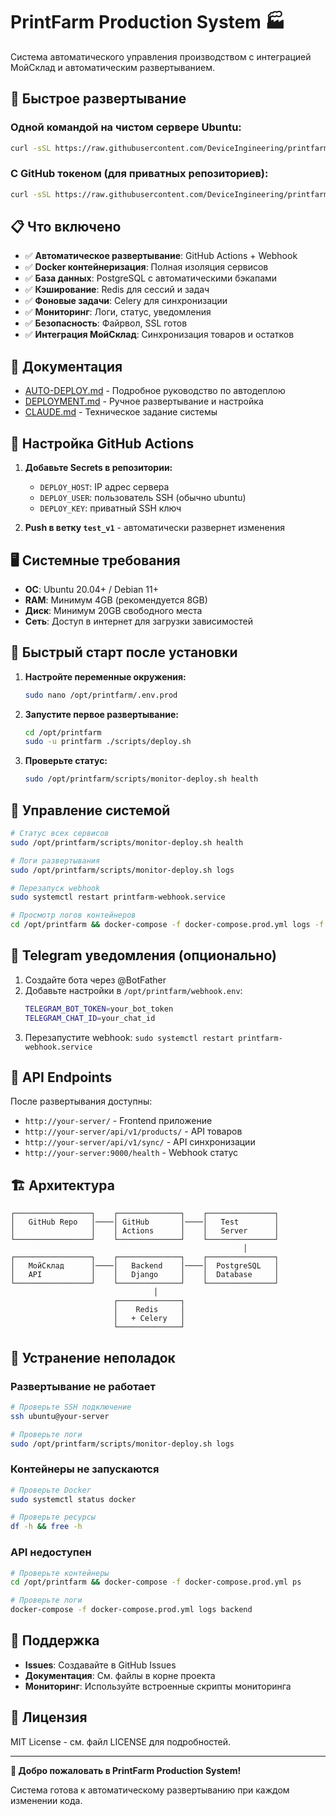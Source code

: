 # PrintFarm Production System 🏭

Система автоматического управления производством с интеграцией МойСклад и автоматическим развертыванием.

## 🚀 Быстрое развертывание

### Одной командой на чистом сервере Ubuntu:

```bash
curl -sSL https://raw.githubusercontent.com/DeviceIngineering/printfarm-production/test_v1/scripts/one-command-setup.sh | sudo bash
```

### С GitHub токеном (для приватных репозиториев):

```bash
curl -sSL https://raw.githubusercontent.com/DeviceIngineering/printfarm-production/test_v1/scripts/one-command-setup.sh | sudo GITHUB_TOKEN=your_token_here bash
```

## 📋 Что включено

- ✅ **Автоматическое развертывание**: GitHub Actions + Webhook
- ✅ **Docker контейнеризация**: Полная изоляция сервисов
- ✅ **База данных**: PostgreSQL с автоматическими бэкапами
- ✅ **Кэширование**: Redis для сессий и задач
- ✅ **Фоновые задачи**: Celery для синхронизации
- ✅ **Мониторинг**: Логи, статус, уведомления
- ✅ **Безопасность**: Файрвол, SSL готов
- ✅ **Интеграция МойСклад**: Синхронизация товаров и остатков

## 📖 Документация

- [AUTO-DEPLOY.md](AUTO-DEPLOY.md) - Подробное руководство по автодеплою
- [DEPLOYMENT.md](DEPLOYMENT.md) - Ручное развертывание и настройка
- [CLAUDE.md](CLAUDE.md) - Техническое задание системы

## 🔧 Настройка GitHub Actions

1. **Добавьте Secrets в репозитории:**
   - `DEPLOY_HOST`: IP адрес сервера
   - `DEPLOY_USER`: пользователь SSH (обычно ubuntu)
   - `DEPLOY_KEY`: приватный SSH ключ

2. **Push в ветку `test_v1`** - автоматически развернет изменения

## 🖥️ Системные требования

- **ОС**: Ubuntu 20.04+ / Debian 11+
- **RAM**: Минимум 4GB (рекомендуется 8GB)
- **Диск**: Минимум 20GB свободного места
- **Сеть**: Доступ в интернет для загрузки зависимостей

## 🎯 Быстрый старт после установки

1. **Настройте переменные окружения:**
   ```bash
   sudo nano /opt/printfarm/.env.prod
   ```

2. **Запустите первое развертывание:**
   ```bash
   cd /opt/printfarm
   sudo -u printfarm ./scripts/deploy.sh
   ```

3. **Проверьте статус:**
   ```bash
   sudo /opt/printfarm/scripts/monitor-deploy.sh health
   ```

## 🔄 Управление системой

```bash
# Статус всех сервисов
sudo /opt/printfarm/scripts/monitor-deploy.sh health

# Логи развертывания
sudo /opt/printfarm/scripts/monitor-deploy.sh logs

# Перезапуск webhook
sudo systemctl restart printfarm-webhook.service

# Просмотр логов контейнеров
cd /opt/printfarm && docker-compose -f docker-compose.prod.yml logs -f
```

## 📱 Telegram уведомления (опционально)

1. Создайте бота через @BotFather
2. Добавьте настройки в `/opt/printfarm/webhook.env`:
   ```bash
   TELEGRAM_BOT_TOKEN=your_bot_token
   TELEGRAM_CHAT_ID=your_chat_id
   ```
3. Перезапустите webhook: `sudo systemctl restart printfarm-webhook.service`

## 🔧 API Endpoints

После развертывания доступны:

- `http://your-server/` - Frontend приложение
- `http://your-server/api/v1/products/` - API товаров
- `http://your-server/api/v1/sync/` - API синхронизации
- `http://your-server:9000/health` - Webhook статус

## 🏗️ Архитектура

```
┌─────────────────┐    ┌──────────────┐    ┌───────────────┐
│   GitHub Repo   │────│ GitHub       │────│   Test        │
│                 │    │ Actions      │    │   Server      │
└─────────────────┘    └──────────────┘    └───────────────┘
                                                    │
┌─────────────────┐    ┌──────────────┐    ┌───────────────┐
│   МойСклад      │────│   Backend    │────│  PostgreSQL   │
│   API           │    │   Django     │    │  Database     │
└─────────────────┘    └──────────────┘    └───────────────┘
                                │
                       ┌──────────────┐
                       │    Redis     │
                       │   + Celery   │
                       └──────────────┘
```

## 🐛 Устранение неполадок

### Развертывание не работает
```bash
# Проверьте SSH подключение
ssh ubuntu@your-server

# Проверьте логи
sudo /opt/printfarm/scripts/monitor-deploy.sh logs
```

### Контейнеры не запускаются
```bash
# Проверьте Docker
sudo systemctl status docker

# Проверьте ресурсы
df -h && free -h
```

### API недоступен
```bash
# Проверьте контейнеры
cd /opt/printfarm && docker-compose -f docker-compose.prod.yml ps

# Проверьте логи
docker-compose -f docker-compose.prod.yml logs backend
```

## 🤝 Поддержка

- **Issues**: Создавайте в GitHub Issues
- **Документация**: См. файлы в корне проекта
- **Мониторинг**: Используйте встроенные скрипты мониторинга

## 📄 Лицензия

MIT License - см. файл LICENSE для подробностей.

---

**🎉 Добро пожаловать в PrintFarm Production System!**

Система готова к автоматическому развертыванию при каждом изменении кода.